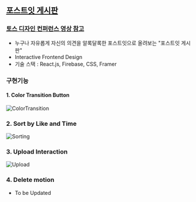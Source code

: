 
## [포스트잇 게시판](https://github.com/kylelee-js/Post-it-board)
### [토스 디자인 컨퍼런스 영상 참고](https://www.youtube.com/watch?v=_aCtdniDpT0&list=PL1DJtS1Hv1PgAekdTPF0lKtfsqAis3HXR&index=14&ab_channel=%ED%86%A0%EC%8A%A4)
- 누구나 자유롭게 자신의 의견을 알록달록한 포스트잇으로 올려보는 "포스트잇 게시판"
- Interactive Frontend Design
- 기술 스택 : React.js, Firebase, CSS, Framer

### 구현기능
#### 1. Color Transition Button
![ColorTransition](https://user-images.githubusercontent.com/28983322/139691337-45607bd7-3ed8-4ca8-94ef-d0a4e063c46c.gif)

### 2. Sort by Like and Time
![Sorting](https://user-images.githubusercontent.com/28983322/139691356-9ecef300-68e3-477d-959b-7e3178c5d83c.gif)

### 3. Upload Interaction

![Upload](https://user-images.githubusercontent.com/28983322/140072417-d77e0dc3-5e61-4e4a-a7cb-2df48a3a0820.gif)


### 4. Delete motion
- To be Updated
